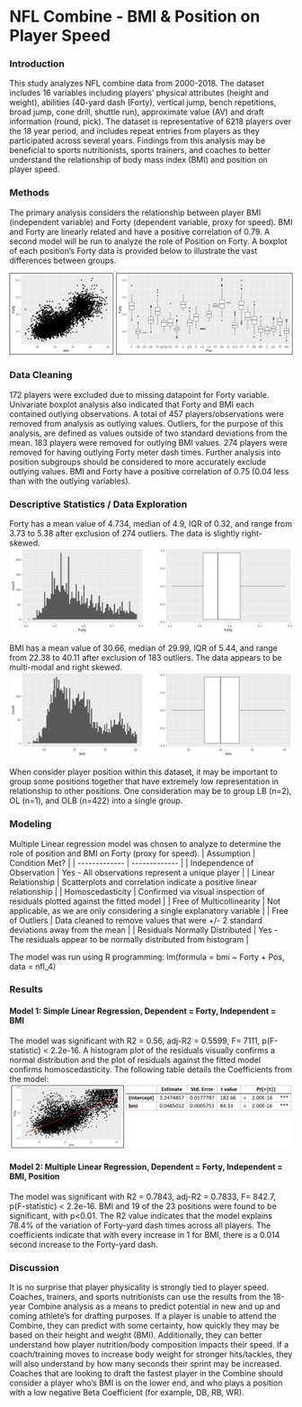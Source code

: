 # NFL Combine - BMI & Position on Player Speed

### Introduction
This study analyzes NFL combine data from 2000-2018. The dataset includes 16 variables including players’ physical attributes (height and weight), abilities (40-yard dash (Forty), vertical jump, bench repetitions, broad jump, cone drill, shuttle run), approximate value (AV) and draft information (round, pick). The dataset is representative of 6218 players over the 18 year period, and includes repeat entries from players as they participated across several years.
Findings from this analysis may be beneficial to sports nutritionists, sports trainers, and coaches to better understand the relationship of body mass index (BMI) and position on player speed. 

### Methods
The primary analysis considers the relationship between player BMI (independent variable) and Forty (dependent variable, proxy for speed). BMI and Forty are linearly related and have a positive correlation of 0.79. A second model will be run to analyze the role of Position on Forty. A boxplot of each position’s Forty data is provided below to illustrate the vast differences between groups.

![correlation of forty x bmi](https://github.com/lopezaly/nfl_combine/blob/main/fortyxbmi.png)

### Data Cleaning
172 players were excluded due to missing datapoint for Forty variable. Univariate boxplot analysis also indicated that Forty and BMI each contained outlying observations. A total of 457 players/observations were removed from analysis as outlying values. Outliers, for the purpose of this analysis, are defined as values outside of two standard deviations from the mean. 183 players were removed for outlying BMI values. 274 players were removed for having outlying Forty meter dash times. Further analysis into position subgroups should be considered to more accurately exclude outlying values. BMI and Forty have a positive correlation of 0.75 (0.04 less than with the outlying variables).

### Descriptive Statistics / Data Exploration
Forty has a mean value of 4.734, median of 4.9, IQR of 0.32, and range from 3.73 to 5.38 after exclusion of 274 outliers. The data is slightly right-skewed. 
![forty eda](https://github.com/lopezaly/nfl_combine/blob/main/forty-eda.png)

BMI has a mean value of 30.66, median of 29.99, IQR of 5.44, and range from 22.38 to 40.11 after exclusion of 183 outliers. The data appears to be multi-modal and right skewed.
![bmi eda](https://github.com/lopezaly/nfl_combine/blob/main/bmi-eda.png)

When consider player position within this dataset, it may be important to group some positions together that have extremely low representation in relationship to other positions. One consideration may be to group LB (n=2), OL (n=1), and OLB (n=422) into a single group.

### Modeling
Multiple Linear regression model was chosen to analyze to determine the role of position and BMI on Forty (proxy for speed). 
| Assumption  | Condition Met? |
| ------------- | ------------- |
| Independence of Observation  | Yes - All observations represent a unique player  |
| Linear Relationship | Scatterplots and correlation indicate a positive linear relationship  |
| Homoscedasticity  | Confirmed via visual inspection of residuals plotted against the fitted model  |
| Free of Multicollinearity | Not applicable, as we are only considering a single explanatory variable |
| Free of Outliers  | Data cleaned to remove values that were +/- 2 standard deviations away from the mean  |
| Residuals Normally Distributed  | Yes - The residuals appear to be normally distributed from histogram  |

The model was run using R programming: lm(formula = bmi ~ Forty + Pos, data = nfl_4)

### Results
#### Model 1: Simple Linear Regression, Dependent = Forty, Independent = BMI
The model was significant with R2 = 0.56, adj-R2 = 0.5599, F= 7111, p(F-statistic) < 2.2e-16. A histogram plot of the residuals visually confirms a normal distribution and the plot of residuals against the fitted model confirms homoscedasticity. The following table details the Coefficients from the model:
![model 1](https://github.com/lopezaly/nfl_combine/blob/main/model1.PNG)

#### Model 2: Multiple Linear Regression, Dependent = Forty, Independent = BMI, Position
The model was significant with R2 = 0.7843, adj-R2 = 0.7833, F= 842.7, p(F-statistic) < 2.2e-16. BMI and 19 of the 23 positions were found to be significant, with p<0.01. The R2 value indicates that the model explains 78.4% of the variation of Forty-yard dash times across all players. The coefficients indicate that with every increase in 1 for BMI, there is a 0.014 second increase to the Forty-yard dash.

### Discussion
It is no surprise that player physicality is strongly tied to player speed. Coaches, trainers, and sports nutritionists can use the results from the 18-year Combine analysis as a means to predict potential in new and up and coming athlete’s for drafting purposes. If a player is unable to attend the Combine, they can predict with some certainty, how quickly they may be based on their height and weight (BMI). Additionally, they can better understand how player nutrition/body composition impacts their speed. If a coach/training moves to increase body weight for stronger hits/tackles, they will also understand by how many seconds their sprint may be increased. Coaches that are looking to draft the fastest player in the Combine should consider a player who’s BMI is on the lower end, and who plays a position with a low negative Beta Coefficient (for example, DB, RB, WR).
